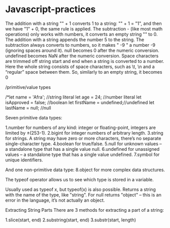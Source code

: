 # Javascript-practices
 The addition with a string "" + 1 converts 1 to a string: "" + 1 = "1", and then we have "1" + 0, the same rule is applied.
The subtraction - (like most math operations) only works with numbers, it converts an empty string "" to 0.
The addition with a string appends the number 5 to the string.
The subtraction always converts to numbers, so it makes " -9 " a number -9 (ignoring spaces around it).
null becomes 0 after the numeric conversion.
undefined becomes NaN after the numeric conversion.
Space characters are trimmed off string start and end when a string is converted to a number. Here the whole string consists of space characters, such as \t, \n and a “regular” space between them. So, similarly to an empty string, it becomes 0

/primitive/value types 

/*let name = 'Afra'; //string literal
let age = 24;    //number literal
let isApproved = false; //boolean
let firstName  =  undefined;//undefined
let lastName = null;        //null

Seven primitive data types:

1.number for numbers of any kind: integer or floating-point, integers are limited by ±(253-1).
2.bigint for integer numbers of arbitrary length.
3.string for strings. A string may have zero or more characters, there’s no separate single-character type.
4.boolean for true/false.
5.null for unknown values – a standalone type that has a single value null.
6.undefined for unassigned values – a standalone type that has a single value undefined.
7.symbol for unique identifiers.

And one non-primitive data type:
8.object for more complex data structures.


The typeof operator allows us to see which type is stored in a variable.

Usually used as typeof x, but typeof(x) is also possible.
Returns a string with the name of the type, like "string".
For null returns "object" – this is an error in the language, it’s not actually an object.


Extracting String Parts
There are 3 methods for extracting a part of a string:

1.slice(start, end)
2.substring(start, end)
3.substr(start, length)


